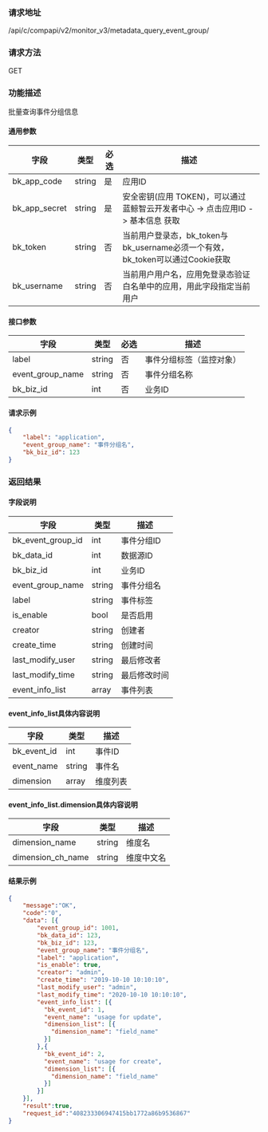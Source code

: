 
### 请求地址

/api/c/compapi/v2/monitor_v3/metadata_query_event_group/



### 请求方法

GET


### 功能描述

批量查询事件分组信息



#### 通用参数

| 字段 | 类型 | 必选 |  描述 |
|-----------|------------|--------|------------|
| bk_app_code  |  string    | 是 | 应用ID     |
| bk_app_secret|  string    | 是 | 安全密钥(应用 TOKEN)，可以通过 蓝鲸智云开发者中心 -&gt; 点击应用ID -&gt; 基本信息 获取 |
| bk_token     |  string    | 否 | 当前用户登录态，bk_token与bk_username必须一个有效，bk_token可以通过Cookie获取 |
| bk_username  |  string    | 否 | 当前用户用户名，应用免登录态验证白名单中的应用，用此字段指定当前用户 |

#### 接口参数

| 字段           | 类型   | 必选 | 描述        |
| -------------- | ------ | ---- | ----------- |
| label  | string | 否   | 事件分组标签（监控对象） |
| event_group_name | string | 否 | 事件分组名称 |
| bk_biz_id | int | 否 | 业务ID | 


#### 请求示例

```json
{
	"label": "application",
	"event_group_name": "事件分组名",
	"bk_biz_id": 123
}
```

### 返回结果

#### 字段说明

| 字段                | 类型   | 描述     |
| ------------------- | ------ | -------- |
| bk\_event_group_id | int | 事件分组ID  |
| bk\_data_id | int | 数据源ID |
| bk\_biz_id | int | 业务ID | 
| event\_group_name | string | 事件分组名 |
| label | string | 事件标签 | 
| is_enable | bool | 是否启用 | 
| creator | string | 创建者 | 
| create_time | string | 创建时间 | 
| last_modify_user | string | 最后修改者 | 
| last_modify_time | string | 最后修改时间 | 
| event_info_list | array | 事件列表 |

#### event_info_list具体内容说明

| 字段                | 类型   | 描述     |
| ------------------- | ------ | -------- |
| bk\_event_id | int | 事件ID  |
| event_name | string | 事件名 |
| dimension | array | 维度列表 |

#### event_info_list.dimension具体内容说明

| 字段                | 类型   | 描述     |
| ------------------- | ------ | -------- |
| dimension_name | string | 维度名 | 
| dimension_ch_name | string | 维度中文名 | 

#### 结果示例

```json
{
    "message":"OK",
    "code":"0",
    "data": [{
    	"event_group_id": 1001,
    	"bk_data_id": 123,
    	"bk_biz_id": 123,
    	"event_group_name": "事件分组名",
    	"label": "application",
    	"is_enable": true,
    	"creator": "admin",
    	"create_time": "2019-10-10 10:10:10",
    	"last_modify_user": "admin",
    	"last_modify_time": "2020-10-10 10:10:10",
    	"event_info_list": [{
          "bk_event_id": 1,
          "event_name": "usage for update",
          "dimension_list": [{
            "dimension_name": "field_name"
          }]
        },{
          "bk_event_id": 2,
          "event_name": "usage for create",
          "dimension_list": [{
            "dimension_name": "field_name"
          }]
        }]
    }],
    "result":true,
    "request_id":"408233306947415bb1772a86b9536867"
}
```